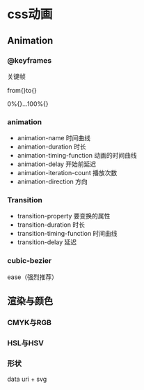 # css动画

## Animation

### @keyframes

关键帧

from{}to{}

0%{}...100%{}

### animation

* animation-name  时间曲线
* animation-duration  时长
* animation-timing-function  动画的时间曲线
* animation-delay  开始前延迟
* animation-iteration-count  播放次数  
* animation-direction  方向

### Transition

* transition-property  要变换的属性
* transition-duration  时长
* transition-timing-function 时间曲线
* transition-delay 延迟

### cubic-bezier

ease（强烈推荐）

## 渲染与颜色

### CMYK与RGB

### HSL与HSV

### 形状

data uri  + svg

